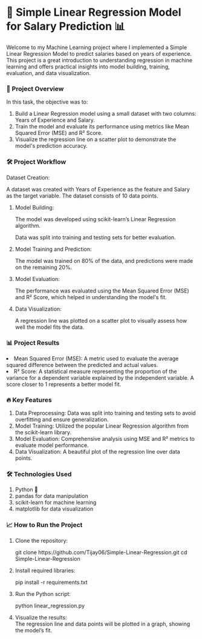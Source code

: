 <h1>🚀 Simple Linear Regression Model for Salary Prediction 📊</h1>

<p>
Welcome to my Machine Learning project where I implemented a Simple Linear Regression Model to predict salaries based on years of experience. This project is a great introduction to understanding regression in machine learning and offers practical insights into model building, training, evaluation, and data visualization.
</p>

<h3>📁 Project Overview</h3>
<caption>In this task, the objective was to:</caption>
<ol>
<li>Build a Linear Regression model using a small dataset with two columns: Years of Experience and Salary.</li>
<li>Train the model and evaluate its performance using metrics like Mean Squared Error (MSE) and R² Score.</li>
<li>Visualize the regression line on a scatter plot to demonstrate the model's prediction accuracy.</li>
</ol>

<h3>🛠️ Project Workflow</h3>
<caption>Dataset Creation:</caption>

<p>
A dataset was created with Years of Experience as the feature and Salary as the target variable.
The dataset consists of 10 data points.
</p>
<ol>
<li>Model Building:</li>
<p>The model was developed using scikit-learn’s Linear Regression algorithm.</p>
<p>Data was split into training and testing sets for better evaluation.</p>

<li>Model Training and Prediction:</li>
<p>The model was trained on 80% of the data, and predictions were made on the remaining 20%.</p>

<li>Model Evaluation:</li>
<p>The performance was evaluated using the Mean Squared Error (MSE) and R² Score, which helped in understanding the model's fit.</p>

<li>Data Visualization:</li>
<p>A regression line was plotted on a scatter plot to visually assess how well the model fits the data.</p>
</ol>

<h3>📊 Project Results</h3>
<p>
<li>Mean Squared Error (MSE): A metric used to evaluate the average squared difference between the predicted and actual values.</li>
<li>R² Score: A statistical measure representing the proportion of the variance for a dependent variable explained by the independent variable. A score closer to 1 represents a better model fit.</li>
</p>

<h3>🔥 Key Features</h3>
<ol>
<li>Data Preprocessing: Data was split into training and testing sets to avoid overfitting and ensure generalization.</li>
<li>Model Training: Utilized the popular Linear Regression algorithm from the scikit-learn library.</li>
<li>Model Evaluation: Comprehensive analysis using MSE and R² metrics to evaluate model performance.</li>
<li>Data Visualization: A beautiful plot of the regression line over data points.</li>
</ol>

<h3>🛠️ Technologies Used</h3>
<ol>
<li>Python 🐍</li>
<li>pandas for data manipulation</li>
<li>scikit-learn for machine learning</li>
<li>matplotlib for data visualization</li>
</ol>

<h3>📈 How to Run the Project</h3>

<ol>
<li><caption>Clone the repository:</caption></li>
<p>git clone https://github.com/Tijay06/Simple-Linear-Regression.git
cd Simple-Linear-Regression</p>
  
<li><caption>Install required libraries:</caption></li>
<p>pip install -r requirements.txt</p>

<li><caption>Run the Python script:</caption></li>
<p>python linear_regression.py</p>

<li><caption>Visualize the results:</caption></li>
The regression line and data points will be plotted in a graph, showing the model’s fit.</p>
</ol>
